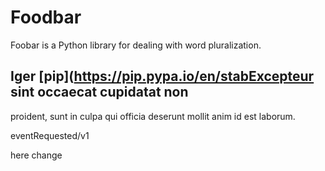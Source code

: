 # Foodbar

Foobar is a Python library for dealing with word pluralization.

## Iger [pip](https://pip.pypa.io/en/stabExcepteur sint occaecat cupidatat non
proident, sunt in culpa qui officia deserunt mollit anim id est laborum.

eventRequested/v1 

here change
